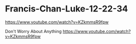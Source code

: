 # Francis-Chan-Luke-12-22-34

https://www.youtube.com/watch?v=KZkmmsR9fpw

Don't Worry About Anything  https://www.youtube.com/watch?v=KZkmmsR9fpw
